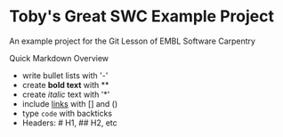 # Toby's Great SWC Example Project

An example project for the Git Lesson of EMBL Software Carpentry

Quick Markdown Overview

- write bullet lists with '-'
- create **bold text** with **
- create *italic* text with '*'
- include [links](https://embl.de) with [] and ()
- type `code` with backticks
- Headers: # H1,  ## H2, etc

